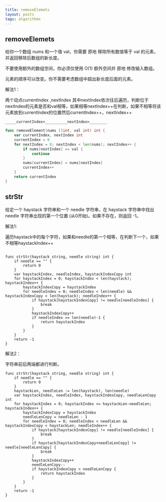 ```yaml
---
title: removeElemets
layout: posts
tags: algorithms
---
```


## removeElemets

给你一个数组 nums 和一个值 val，你需要 原地 移除所有数值等于 val 的元素，并返回移除后数组的新长度。

不要使用额外的数组空间，你必须仅使用 O(1) 额外空间并 原地 修改输入数组。

元素的顺序可以改变。你不需要考虑数组中超出新长度后面的元素。

解法1：

两个动点currentIndex ,nextIndex 其中nextIndex依次往后遍历，判断位于nextIndex的元素是否和val相等，如果相等nextIndex++在判断，如果不相等将该元素放到currentIndex的位置然后currentIndex++，nextIndex++

`_____currentIndex>__________nextIndex>________`

```go
func removeElement(nums []int, val int) int {
    var currentIndex, nextIndex int
    currentIndex = 0
    for nextIndex = 0; nextIndex < len(nums); nextIndex++ {
        if nums[nextIndex] == val {
            continue
        }
        nums[currentIndex] = nums[nextIndex]
        currentIndex++
    }
    return currentIndex
}
```

## strStr

给定一个 haystack 字符串和一个 needle 字符串，在 haystack 字符串中找出 needle 字符串出现的第一个位置 (从0开始)。如果不存在，则返回  -1。

解法1:

遍历haystack中的每个字符，如果和needle的第一个相等，在判断下一个，如果不相等haystackIndex++

```golang

func strStr(haystack string, needle string) int {
    if needle == "" {
        return 0
    }
    var haystackIndex, needleIndex, haystackIndexCopy int
    for haystackIndex = 0; haystackIndex < len(haystack); haystackIndex++ {
        haystackIndexCopy = haystackIndex
        for needleIndex = 0; needleIndex < len(needle) && haystackIndexCopy < len(haystack); needleIndex++ {
            if haystack[haystackIndexCopy] != needle[needleIndex] {
                break
            }
            haystackIndexCopy++
            if needleIndex == len(needle)-1 {
                return haystackIndex
            }
        }
    }
    return -1
}
```

解法2：

字符串前后两端都进行判断。

```golang
func strStr(haystack string, needle string) int {
    if needle == "" {
        return 0
    }
    haystackLen, needleLen := len(haystack), len(needle)
    var haystackIndex, needleIndex, haystackIndexCopy, needleLenCopy int
    for haystackIndex = 0; haystackIndex <= haystackLen-needleLen; haystackIndex++ {
        haystackIndexCopy = haystackIndex
        needleLenCopy = needleLen - 1
        for needleIndex = 0; needleIndex < needleLen && haystackIndexCopy < haystackLen; needleIndex++ {
            if haystack[haystackIndexCopy] != needle[needleIndex] {
                break
            }
            if haystack[haystackIndexCopy+needleLenCopy] != needle[needleLenCopy] {
                break
            }
            haystackIndexCopy++
            needleLenCopy--
            if haystackIndexCopy > needleLenCopy {
                return haystackIndex
            }
        }
    }
    return -1
}
```
